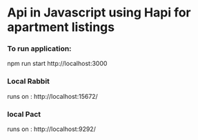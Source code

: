 # Api in Javascript using Hapi for apartment listings

### To run application:
npm run start
http://localhost:3000

### Local Rabbit
runs on : http://localhost:15672/

### local Pact
runs on : http://localhost:9292/